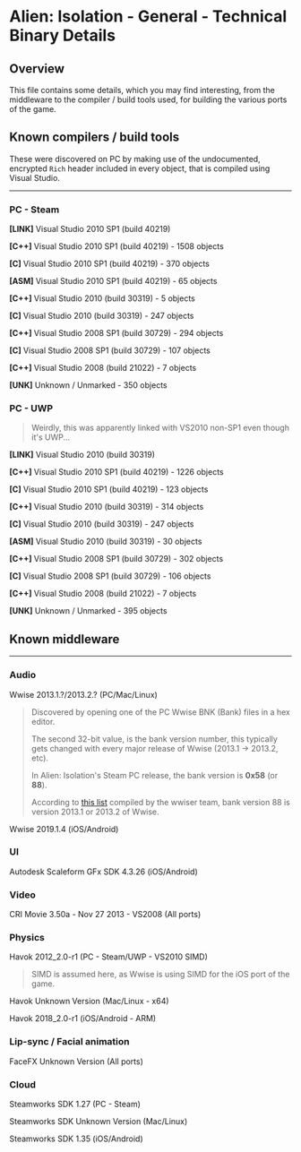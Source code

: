 # Alien: Isolation - General - Technical Binary Details

## Overview
This file contains some details, which you may find interesting, from the middleware to the compiler / build tools used,
for building the various ports of the game.

## Known compilers / build tools
These were discovered on PC by making use of the undocumented, encrypted `Rich` header included in every object, that is 
compiled using Visual Studio.

---
### PC - Steam
**[LINK]** Visual Studio 2010 SP1 (build 40219)

**[C++]** Visual Studio 2010 SP1 (build 40219) - 1508 objects

**[C]** Visual Studio 2010 SP1 (build 40219) - 370 objects

**[ASM]** Visual Studio 2010 SP1 (build 40219) - 65 objects

**[C++]** Visual Studio 2010 (build 30319) - 5 objects

**[C]** Visual Studio 2010 (build 30319) - 247 objects

**[C++]** Visual Studio 2008 SP1 (build 30729) - 294 objects

**[C]** Visual Studio 2008 SP1 (build 30729) - 107 objects

**[C++]** Visual Studio 2008 (build 21022) - 7 objects

**[UNK]** Unknown / Unmarked - 350 objects

### PC - UWP
> Weirdly, this was apparently linked with VS2010 non-SP1 even though it's UWP...

**[LINK]** Visual Studio 2010 (build 30319)

**[C++]** Visual Studio 2010 SP1 (build 40219) - 1226 objects

**[C]** Visual Studio 2010 SP1 (build 40219) - 123 objects

**[C++]** Visual Studio 2010 (build 30319) - 314 objects

**[C]** Visual Studio 2010 (build 30319) - 247 objects

**[ASM]** Visual Studio 2010 (build 30319) - 30 objects

**[C++]** Visual Studio 2008 SP1 (build 30729) - 302 objects

**[C]** Visual Studio 2008 SP1 (build 30729) - 106 objects

**[C++]** Visual Studio 2008 (build 21022) - 7 objects

**[UNK]** Unknown / Unmarked - 395 objects

## Known middleware
---
### Audio
Wwise 2013.1.?/2013.2.? (PC/Mac/Linux)
> Discovered by opening one of the PC Wwise BNK (Bank) files in a hex editor.
> 
> The second 32-bit value, is the bank version number, this typically gets changed with every major release of Wwise (2013.1 -> 2013.2, etc).
> 
> In Alien: Isolation's Steam PC release, the bank version is **0x58** (or **88**).
> 
> According to [this list](https://github.com/bnnm/wwiser/blob/5a2fb98bbd81448b704444482683986ca50a0aba/wwiser/parser/wdefs.py#L22) compiled by the wwiser team, bank version 88 is version 2013.1 or 2013.2 of Wwise.

Wwise 2019.1.4 (iOS/Android)

### UI
Autodesk Scaleform GFx SDK 4.3.26 (iOS/Android)

### Video
CRI Movie 3.50a - Nov 27 2013 - VS2008 (All ports)

### Physics
Havok 2012_2.0-r1 (PC - Steam/UWP - VS2010 SIMD)
> SIMD is assumed here, as Wwise is using SIMD for the iOS port of the game.

Havok Unknown Version (Mac/Linux - x64)

Havok 2018_2.0-r1 (iOS/Android - ARM)

### Lip-sync / Facial animation
FaceFX Unknown Version (All ports)

### Cloud
Steamworks SDK 1.27 (PC - Steam)

Steamworks SDK Unknown Version (Mac/Linux)

Steamworks SDK 1.35 (iOS/Android)
